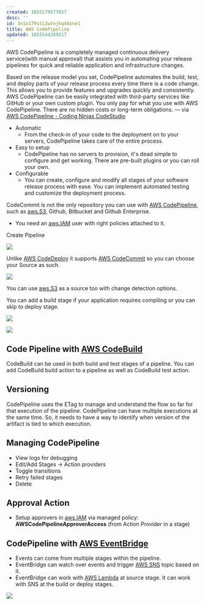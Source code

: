 ```yaml
---
created: 1655279577657
desc: ''
id: 3n1o179sti2wtnjkq48one1
title: AWS CodePipeline
updated: 1655544289217
---
```

   
AWS CodePipeline is a completely managed continuous delivery service(with manual approval) that assists you in automating your release pipelines for quick and reliable application and infrastructure changes.   
   
Based on the release model you set, CodePipeline automates the build, test, and deploy parts of your release process every time there is a code change. This allows you to provide features and upgrades quickly and consistently. AWS CodePipeline can be easily integrated with third-party services like GitHub or your own custom plugin. You only pay for what you use with AWS CodePipeline. There are no hidden costs or long-term obligations. — via [AWS CodePipeline - Coding Ninjas CodeStudio](https://www.codingninjas.com/codestudio/library/aws-codepipeline)   
   
   
- Automatic   
  - From the check-in of your code to the deployment on to your servers, CodePipeline takes care of the entire process.   
- Easy to setup   
  - CodePipeline has no servers to provision, it's dead simple to configure and get working. There are pre-built plugins or you can roll your own.   
- Configurable   
  - You can create, configure and modify all stages of your software release process with ease. You can implement automated testing and customize the deployment process.   
   
CodeCommit is not the only repository you can use with [AWS CodePipeline](../devlog/AWS%20CodePipeline.md), such as [aws.S3](../devlog/aws.S3.md), Github, Bitbucket and Github Enterprise.   
   
   
- You need an [aws.IAM](../devlog/aws.IAM.md) user with right policies attached to it.   
   
Create Pipeline   
   
![](https://res.cloudinary.com/zubayr/image/upload/v1655279967/wiki/cavxaueres9g0y82ejum.png)   
   
Unlike [AWS CodeDeploy](../devlog/AWS%20CodeDeploy.md) it supports [AWS CodeCommit](../devlog/AWS%20CodeCommit.md) so you can choose your Source as such.   
   
![](https://res.cloudinary.com/zubayr/image/upload/v1655280066/wiki/ofw8mz5jopulafyhazzk.png)   
   
You can use [aws.S3](../devlog/aws.S3.md) as a source too with change detection options.   
   
You can add a build stage if your application requires compiling or you can skip to deploy stage.   
   
![](https://res.cloudinary.com/zubayr/image/upload/v1655540479/wiki/ehjwkvx8qcvu0dxznclg.png)   
   
![](https://res.cloudinary.com/zubayr/image/upload/v1655280123/wiki/kduzm8nljigeq2dupxos.png)   
   
## Code Pipeline with [AWS CodeBuild](../devlog/AWS%20CodeBuild.md)   
   
CodeBuild can be used in both build and test stages of a pipeline. You can add CodeBuild build action to a pipeline as well as CodeBuild test action.   
   
## Versioning   
   
CodePipeline uses the ETag to manage and understand the flow so far for that execution of the pipeline. CodePipeline can have multiple executions at the same time. So, it needs to have a way to identify when version of the artifact is tied to which execution.   
   
## Managing CodePipeline   
   
   
- View logs for debugging   
- Edit/Add Stages -> Action providers   
- Toggle transitions   
- Retry failed stages   
- Delete   
   
## Approval Action   
   
   
- Setup approvers in [aws.IAM](../devlog/aws.IAM.md) via managed policy: **AWSCodePipelineApproverAccess** (from Action Provider in a stage)   
   
## CodePipeline with [AWS EventBridge](../devlog/AWS%20EventBridge.md)   
   
   
- Events can come from multiple stages within the pipeline.   
- EventBridge can watch over events and trigger [AWS SNS](/not_created.md) topic based on it.   
- EventBridge can work with [AWS Lambda](../devlog/AWS%20Lambda.md) at source stage. It can work with SNS at the build or deploy stages.   
   
![](https://res.cloudinary.com/zubayr/image/upload/v1655544508/wiki/rvmsyahweeycgtzonaav.png)